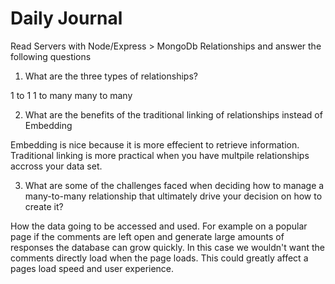 # Daily Journal
Read Servers with Node/Express > MongoDb Relationships and answer the following questions
1. What are the three types of relationships?

1 to 1
1 to many
many to many

2. What are the benefits of the traditional linking of relationships instead of Embedding

Embedding is nice because it is more effecient to retrieve information. Traditional linking is more practical when you have multpile relationships accross your data set.


3. What are some of the challenges faced when deciding how to manage a many-to-many relationship that ultimately drive your decision on how to create it?

How the data going to be accessed and used. For example on a popular page if the comments are left open and generate large amounts of responses the database can grow quickly. In this case we wouldn't want the comments directly load when the page loads. This could greatly affect a pages load speed and user experience.  